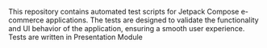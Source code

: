This repository contains automated test scripts for Jetpack Compose e-commerce applications.
The tests are designed to validate the functionality and UI behavior of the application, ensuring a smooth user experience.
Tests are written in Presentation Module
